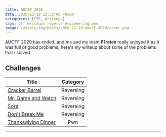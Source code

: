 ```yaml
---
title: AUCTF 2020
date: 2020-12-18 22:38:00 +0200
categories: [CTF, Writeups]
tags: ctf writeups reverse-engineering pwn
image: /assets/img/posts/2020-12-18-auctf-2020/cover.png
---
```


AUCTF 2020 has ended, and me and my team **P1rates** really enjoyed it as it was full of good problems, here's my writeup about some of the problems that i solved.

## Challenges

| Title                           	          |  Category      |
| --------------------------------------------|:--------------:|
| [Cracker Barrel](#cracker-barrel)	          |    Reversing   |
| [Mr. Game and Watch](#mr-game-and-watch)    |    Reversing   |
| [Sora](#sora)      		   	                  |    Reversing   |
| [Don't Break Me](#dont-break-me)	          |    Reversing   |
| [Thanksgiving Dinner](#thanksgiving-dinner) |    Pwn         |

---
